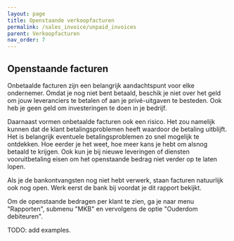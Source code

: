 ```yaml
---
layout: page
title: Openstaande verkoopfacturen
permalink: /sales_invoice/unpaid_invoices
parent: Verkoopfacturen
nav_order: 7
---
```


## Openstaande facturen
Onbetaalde facturen zijn een belangrijk aandachtspunt voor elke ondernemer. Omdat je
nog niet bent betaald, beschik je niet over het geld om jouw leveranciers te betalen of
aan je privé-uitgaven te besteden. Ook heb je geen geld om investeringen te doen in
je bedrijf.

Daarnaast vormen onbetaalde facturen ook een risico. Het zou namelijk kunnen dat de
klant betalingsproblemen heeft waardoor de betaling uitblijft. Het is belangrijk
eventuele betalingsproblemen zo snel mogelijk te ontdekken. Hoe eerder je het weet,
hoe meer kans je hebt om alsnog betaald te krijgen. Ook kun je bij nieuwe leveringen of
diensten vooruitbetaling eisen om het openstaande bedrag niet verder op te laten
lopen.

Als je de bankontvangsten nog niet hebt verwerk, staan facturen natuurlijk ook nog open.
Werk eerst de bank bij voordat je dit rapport bekijkt.

Om de openstaande bedragen per klant te zien, ga je naar menu "Rapporten", submenu "MKB"
en vervolgens de optie "Ouderdom debiteuren".

TODO: add examples.
